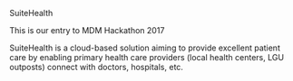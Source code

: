 SuiteHealth

This is our entry to MDM Hackathon 2017

SuiteHealth is a cloud-based solution aiming to provide excellent patient care by enabling primary health care providers (local health centers, LGU outposts) connect with doctors, hospitals, etc.